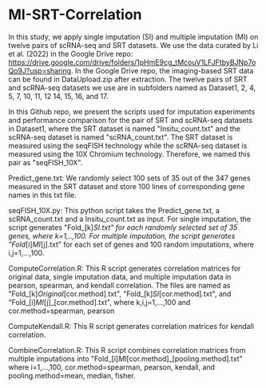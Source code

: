 # MI-SRT-Correlation

In this study, we apply single imputation (SI) and multiple imputation (MI) on twelve pairs of scRNA-seq and SRT datasets. We use the data curated by Li et al. (2022) in the Google Drive repo: https://drive.google.com/drive/folders/1pHmE9cg_tMcouV1LFJFtbyBJNp7oQo9J?usp=sharing. In the Google Drive repo, the imaging-based SRT data can be found in DataUpload.zip after extraction. The twelve pairs of SRT and scRNA-seq datasets we use are in subfolders named as Dataset1, 2, 4, 5, 7, 10, 11, 12 14, 15, 16, and 17. 

In this Github repo, we present the scripts used for imputation experiments and performance comparison for the pair of SRT and scRNA-seq datasets in Dataset1, where the SRT dataset is named "Insitu_count.txt" and the scRNA-seq dataset is named "scRNA_count.txt". The SRT dataset is measured using the seqFISH technology while the scRNA-seq dataset is measured using the 10X Chromium technology. Therefore, we named this pair as "seqFISH_10X".

Predict_gene.txt: We randomly select 100 sets of 35 out of the 347 genes measured in the SRT dataset and store 100 lines of corresponding gene names in this txt file.

seqFISH_10X.py: This python script takes the Predict_gene.txt, a scRNA_count.txt and a Insitu_count.txt as input. For single imputation, the script generates "Fold_[k]_SI.txt" for each randomly selected set of 35 genes, where k=1,..,100. For multiple imputation, the script generates "Fold_[i]_MI_[j].txt" for each set of genes and 100 random imputations, where i,j=1,...,100.

ComputeCorrelation.R: This R script generates correlation matrices for original data, single imputation data, and multiple imputation data in pearson, spearman, and kendall correlation. The files are named as "Fold_[k]_Original_[cor.method].txt", "Fold_[k]_SI_[cor.method].txt", and "Fold_[i]_MI_[j]_[cor.method].txt", where k,i,j=1,...,100 and cor.method=spearman, pearson

ComputeKendall.R: This R script generates correlation matrices for kendall correlation.

CombineCorrelation.R: This R script combines correlation matrices from multiple imputations into "Fold_[i]_MI_[cor.method]_[pooling.method].txt" where i=1,...,100, cor.method=spearman, pearson, kendall, and pooling.method=mean, median, fisher.


 